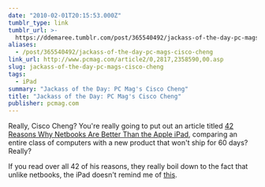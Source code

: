 ```yaml
---
date: "2010-02-01T20:15:53.000Z"
tumblr_type: link
tumblr_url: >-
  https://ddemaree.tumblr.com/post/365540492/jackass-of-the-day-pc-mags-cisco-cheng
aliases:
  - /post/365540492/jackass-of-the-day-pc-mags-cisco-cheng
link_url: http://www.pcmag.com/article2/0,2817,2358590,00.asp
slug: jackass-of-the-day-pc-mags-cisco-cheng
tags:
  - iPad
summary: "Jackass of the Day: PC Mag's Cisco Cheng"
title: "Jackass of the Day: PC Mag's Cisco Cheng"
publisher: pcmag.com
---
```


Really, Cisco Cheng? You're really going to put out an article titled [42 Reasons Why Netbooks Are Better Than the Apple iPad](http://www.pcmag.com/article2/0,2817,2358590,00.asp), comparing an entire class of computers with a new product that won't ship for 60 days? Really?

If you read over all 42 of his reasons, they really boil down to the fact that unlike netbooks, the iPad doesn't remind me of [this](http://www.toycyte.com/wp-content/uploads/2008/08/thehomer.jpg).
